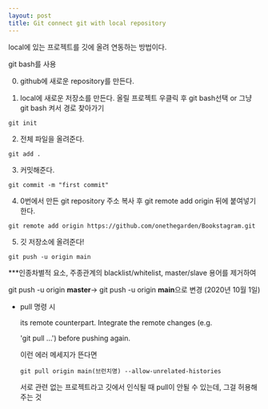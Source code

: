 ```yaml
---
layout: post
title: Git connect git with local repository
---
```


 local에 있는 프로젝트를 깃에 올려 연동하는 방법이다.

 git bash를 사용

0. github에 새로운 repository를 만든다.

1. local에 새로운 저장소를 만든다.
 올릴 프로젝트 우클릭 후 git bash선택
 or 그냥 git bash 켜서 경로 찾아가기

```
git init
```

2. 전체 파일을 올려준다.
```
git add .
```


3. 커밋해준다.
```
git commit -m "first commit"
```

4. 0번에서 만든 git repository 주소 복사 후 
git remote add origin 뒤에 붙여넣기 한다.
```
git remote add origin https://github.com/onethegarden/Bookstagram.git
```

5. 깃 저장소에 올려준다!
```
git push -u origin main
```

***인종차별적 요소, 주종관계의 blacklist/whitelist, master/slave 용어를 제거하여

git push -u origin **master**-> git push -u origin **main**으로 변경 (2020년 10월 1일)





- pull 명령 시

  its remote counterpart. Integrate the remote changes (e.g.

  'git pull ...') before pushing again.

  이런 에러 메세지가 뜬다면 

  ```
  git pull origin main(브런치명) --allow-unrelated-histories
  ```

  서로 관련 없는 프로젝트라고 깃에서 인식될 때 pull이 안될 수 있는데, 그걸 허용해주는 것